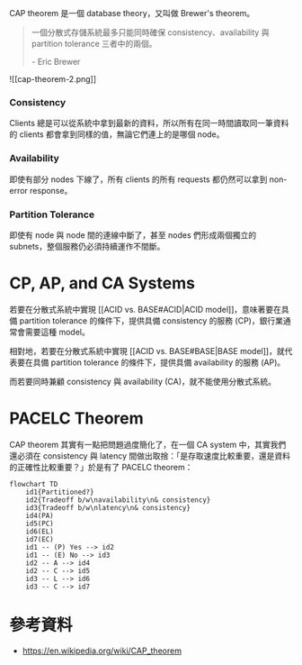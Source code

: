 CAP theorem 是一個 database theory，又叫做 Brewer's theorem。

>一個分散式存儲系統最多只能同時確保 consistency、availability 與 partition tolerance 三者中的兩個。
>
>\- Eric Brewer

![[cap-theorem-2.png]]

### Consistency

Clients 總是可以從系統中拿到最新的資料，所以所有在同一時間讀取同一筆資料的 clients 都會拿到同樣的值，無論它們連上的是哪個 node。

### Availability

即使有部分 nodes 下線了，所有 clients 的所有 requests 都仍然可以拿到 non-error response。

### Partition Tolerance

即使有 node 與 node 間的連線中斷了，甚至 nodes 們形成兩個獨立的 subnets，整個服務仍必須持續運作不間斷。

# CP, AP, and CA Systems

若要在分散式系統中實現 [[ACID vs. BASE#ACID|ACID model]]，意味著要在具備 partition tolerance 的條件下，提供具備 consistency 的服務 (CP)，銀行業通常會需要這種 model。

相對地，若要在分散式系統中實現 [[ACID vs. BASE#BASE|BASE model]]，就代表要在具備 partition tolerance 的條件下，提供具備 availability 的服務 (AP)。

而若要同時兼顧 consistency 與 availability (CA)，就不能使用分散式系統。

# PACELC Theorem

CAP theorem 其實有一點把問題過度簡化了，在一個 CA system 中，其實我們還必須在 consistency 與 latency 間做出取捨：「是存取速度比較重要，還是資料的正確性比較重要？」於是有了 PACELC theorem：

```mermaid
flowchart TD
    id1{Partitioned?}
    id2{Tradeoff b/w\navailability\n& consistency}
    id3{Tradeoff b/w\nlatency\n& consistency}
    id4(PA)
    id5(PC)
    id6(EL)
    id7(EC)
    id1 -- (P) Yes --> id2
    id1 -- (E) No --> id3
    id2 -- A --> id4
    id2 -- C --> id5
    id3 -- L --> id6
    id3 -- C --> id7
```

# 參考資料

- <https://en.wikipedia.org/wiki/CAP_theorem>

